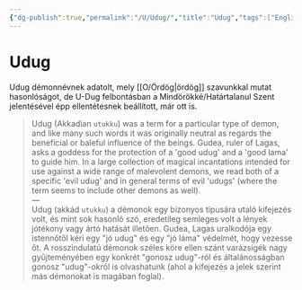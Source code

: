 ```yaml
---
{"dg-publish":true,"permalink":"/U/Udug/","title":"Udug","tags":["Englishtexttranslated"],"created":"2023-11-11T12:20","updated":"2024-10-26T00:43"}
---
```



# Udug

Udug démonnévnek adatolt, mely [[O/Ördög\|ördög]] szavunkkal mutat hasonlóságot, de U-Dug felbontásban a Mindörökké/Határtalanul Szent jelentésével épp ellentétesnek beállított, már ott is.  
> Udug (Akkadian `utukku`) was a term for a particular type of demon, and like many such words it was originally neutral as regards the beneficial or baleful influence of the beings. Gudea, ruler of Lagas, asks a goddess for the protection of a 'good udug' and a 'good lama' to guide him. In a large collection of magical incantations intended for use against a wide range of malevolent demons, we read both of a specific 'evil udug' and in general terms of evil 'udugs' (where the term seems to include other demons as well).  
> —  
> Udug (akkád `utukku`) a démonok egy bizonyos típusára utaló kifejezés volt, és mint sok hasonló szó, eredetileg semleges volt a lények jótékony vagy ártó hatását illetően. Gudea, Lagas uralkodója egy istennőtől kéri egy "jó udug" és egy "jó láma" védelmét, hogy vezesse őt. A rosszindulatú démonok széles köre ellen szánt varázsigék nagy gyűjteményében egy konkrét "gonosz udug"-ról és általánosságban gonosz "udug"-okról is olvashatunk (ahol a kifejezés a jelek szerint más démonokat is magában foglal).  
